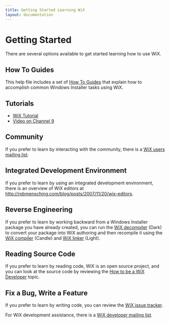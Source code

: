 ```yaml
---
title: Getting Started Learning WiX
layout: documentation
---
```

# Getting Started

There are several options available to get started learning how to use WiX.

## How To Guides

This help file includes a set of [How To Guides](~/howtos/index.html) that explain how to accomplish common Windows Installer tasks using WiX.

## Tutorials

* <a href="https://www.firegiant.com/wix/tutorial/" target="_blank">WiX Tutorial</a>
* <a href="http://channel9.msdn.com/Blogs/scobleizer/Wix-team-The-most-used-piece-of-software-at-Microsoft-and-its-open-source" target="_blank">Video on Channel 9</a>

## Community

If you prefer to learn by interacting with the community, there is a 
<a href="http://wixtoolset.org/documentation/mailinglist/" target="_blank">WiX users mailing list</a>.

## Integrated Development Environment

If you prefer to learn by using an integrated development environment, there is 
an overview of WiX editors at
<a href="http://robmensching.com/blog/posts/2007/11/20/wix-editors" target="_blank">http://robmensching.com/blog/posts/2007/11/20/wix-editors</a>.

## Reverse Engineering

If you prefer to learn by working backward from a Windows Installer package you have already created, you can run the [WiX decompiler](~/overview/alltools.html) \(Dark\) to convert your package into WiX authoring and then recompile it using the [WiX compiler](~/overview/candle.html) \(Candle\) and [WiX linker](~/overview/light.html) \(Light\).

## Reading Source Code

If you prefer to learn by reading code, WiX is an open source project, and you can look at the source code by reviewing the [How to be a WiX Developer](~/wixdev/wixdev_getting_started.html) topic.

## Fix a Bug, Write a Feature

If you prefer to learn by writing code, you can review the <a href="http://wixtoolset.org/bugs/" target="_blank">WiX issue tracker</a>.

For WiX development assistance, there is a <a href="http://wixtoolset.org/documentation/mailinglist/" target="_blank">WiX developer mailing list</a>.
 